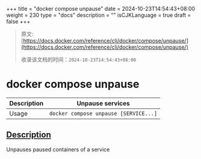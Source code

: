 +++
title = "docker compose unpause"
date = 2024-10-23T14:54:43+08:00
weight = 230
type = "docs"
description = ""
isCJKLanguage = true
draft = false
+++

> 原文: [https://docs.docker.com/reference/cli/docker/compose/unpause/](https://docs.docker.com/reference/cli/docker/compose/unpause/)
>
> 收录该文档的时间：`2024-10-23T14:54:43+08:00`

# docker compose unpause

| Description | Unpause services                      |
| :---------- | ------------------------------------- |
| Usage       | `docker compose unpause [SERVICE...]` |

## [Description](https://docs.docker.com/reference/cli/docker/compose/unpause/#description)

Unpauses paused containers of a service
